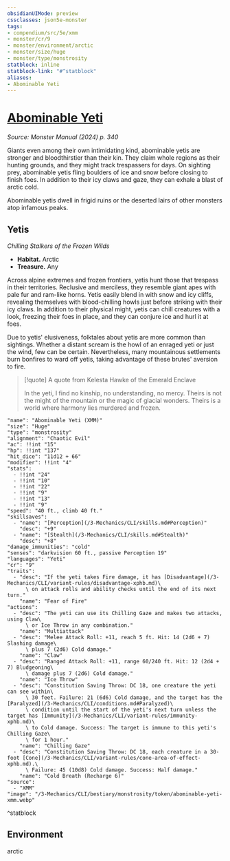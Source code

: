 ```yaml
---
obsidianUIMode: preview
cssclasses: json5e-monster
tags:
- compendium/src/5e/xmm
- monster/cr/9
- monster/environment/arctic
- monster/size/huge
- monster/type/monstrosity
statblock: inline
statblock-link: "#^statblock"
aliases:
- Abominable Yeti
---
```

# [Abominable Yeti](3-Mechanics\CLI\bestiary\monstrosity/abominable-yeti-xmm.md)
*Source: Monster Manual (2024) p. 340*  

Giants even among their own intimidating kind, abominable yetis are stronger and bloodthirstier than their kin. They claim whole regions as their hunting grounds, and they might track trespassers for days. On sighting prey, abominable yetis fling boulders of ice and snow before closing to finish foes. In addition to their icy claws and gaze, they can exhale a blast of arctic cold.

Abominable yetis dwell in frigid ruins or the deserted lairs of other monsters atop infamous peaks.

## Yetis

*Chilling Stalkers of the Frozen Wilds*

- **Habitat.** Arctic  
- **Treasure.** Any  

Across alpine extremes and frozen frontiers, yetis hunt those that trespass in their territories. Reclusive and merciless, they resemble giant apes with pale fur and ram-like horns. Yetis easily blend in with snow and icy cliffs, revealing themselves with blood-chilling howls just before striking with their icy claws. In addition to their physical might, yetis can chill creatures with a look, freezing their foes in place, and they can conjure ice and hurl it at foes.

Due to yetis' elusiveness, folktales about yetis are more common than sightings. Whether a distant scream is the howl of an enraged yeti or just the wind, few can be certain. Nevertheless, many mountainous settlements burn bonfires to ward off yetis, taking advantage of these brutes' aversion to fire.

> [!quote] A quote from Kelesta Hawke of the Emerald Enclave  
> 
> In the yeti, I find no kinship, no understanding, no mercy. Theirs is not the might of the mountain or the magic of glacial wonders. Theirs is a world where harmony lies murdered and frozen.


```statblock
"name": "Abominable Yeti (XMM)"
"size": "Huge"
"type": "monstrosity"
"alignment": "Chaotic Evil"
"ac": !!int "15"
"hp": !!int "137"
"hit_dice": "11d12 + 66"
"modifier": !!int "4"
"stats":
  - !!int "24"
  - !!int "10"
  - !!int "22"
  - !!int "9"
  - !!int "13"
  - !!int "9"
"speed": "40 ft., climb 40 ft."
"skillsaves":
  - "name": "[Perception](/3-Mechanics/CLI/skills.md#Perception)"
    "desc": "+9"
  - "name": "[Stealth](/3-Mechanics/CLI/skills.md#Stealth)"
    "desc": "+8"
"damage_immunities": "cold"
"senses": "darkvision 60 ft., passive Perception 19"
"languages": "Yeti"
"cr": "9"
"traits":
  - "desc": "If the yeti takes Fire damage, it has [Disadvantage](/3-Mechanics/CLI/variant-rules/disadvantage-xphb.md)\
      \ on attack rolls and ability checks until the end of its next turn."
    "name": "Fear of Fire"
"actions":
  - "desc": "The yeti can use its Chilling Gaze and makes two attacks, using Claw\
      \ or Ice Throw in any combination."
    "name": "Multiattack"
  - "desc": "Melee Attack Roll: +11, reach 5 ft. Hit: 14 (2d6 + 7) Slashing damage\
      \ plus 7 (2d6) Cold damage."
    "name": "Claw"
  - "desc": "Ranged Attack Roll: +11, range 60/240 ft. Hit: 12 (2d4 + 7) Bludgeoning\
      \ damage plus 7 (2d6) Cold damage."
    "name": "Ice Throw"
  - "desc": "Constitution Saving Throw: DC 18, one creature the yeti can see within\
      \ 30 feet. Failure: 21 (6d6) Cold damage, and the target has the [Paralyzed](/3-Mechanics/CLI/conditions.md#Paralyzed)\
      \ condition until the start of the yeti's next turn unless the target has [Immunity](/3-Mechanics/CLI/variant-rules/immunity-xphb.md)\
      \ to Cold damage. Success: The target is immune to this yeti's Chilling Gaze\
      \ for 1 hour."
    "name": "Chilling Gaze"
  - "desc": "Constitution Saving Throw: DC 18, each creature in a 30-foot [Cone](/3-Mechanics/CLI/variant-rules/cone-area-of-effect-xphb.md).\
      \ Failure: 45 (10d8) Cold damage. Success: Half damage."
    "name": "Cold Breath (Recharge 6)"
"source":
  - "XMM"
"image": "/3-Mechanics/CLI/bestiary/monstrosity/token/abominable-yeti-xmm.webp"
```
^statblock

## Environment

arctic